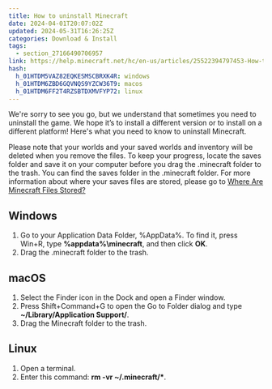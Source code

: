 ```yaml
---
title: How to uninstall Minecraft
date: 2024-04-01T20:07:02Z
updated: 2024-05-31T16:26:25Z
categories: Download & Install
tags:
  - section_27166490706957
link: https://help.minecraft.net/hc/en-us/articles/25522394797453-How-to-uninstall-Minecraft
hash:
  h_01HTDM5VAZ82EQKESMSCBRXK4R: windows
  h_01HTDM6ZBD6GQVNQS9YZCW36T9: macos
  h_01HTDM6FF2T4RZSBTDXMVFYP72: linux
---
```


We're sorry to see you go, but we understand that sometimes you need to uninstall the game. We hope it’s to install a different version or to install on a different platform! Here's what you need to know to uninstall Minecraft.

Please note that your worlds and your saved worlds and inventory will be deleted when you remove the files. To keep your progress, locate the saves folder and save it on your computer before you drag the .minecraft folder to the trash. You can find the saves folder in the .minecraft folder. For more information about where your saves files are stored, please go to [Where Are Minecraft Files Stored?](../Backup-Restore/Locating-Minecraft-Java-Edition-Files-for-Backup-or-Transfer.md#h_01FGA90Z06DE00GT8E81SWX9SE)

## Windows

1.  Go to your Application Data Folder, %AppData%. To find it, press Win+R, type **%appdata%\\minecraft**, and then click **OK**.
2.  Drag the .minecraft folder to the trash.

## macOS

1.  Select the Finder icon in the Dock and open a Finder window.
2.  Press Shift+Command+G to open the Go to Folder dialog and type **~/Library/Application Support/**.
3.  Drag the Minecraft folder to the trash.

## Linux

1.  Open a terminal.
2.  Enter this command: **rm -vr ~/.minecraft/\***.
